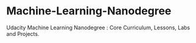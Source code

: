 # Machine-Learning-Nanodegree
Udacity Machine Learning Nanodegree : Core Curriculum, Lessons, Labs and Projects. 
